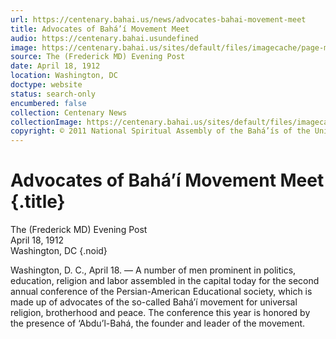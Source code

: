 ```yaml
---
url: https://centenary.bahai.us/news/advocates-bahai-movement-meet
title: Advocates of Bahá’í Movement Meet
audio: https://centenary.bahai.usundefined
image: https://centenary.bahai.us/sites/default/files/imagecache/page-main-image/images/press_clippings/04-18-1912%2CThe%20%28Frederick%20MD%29%20Evening%20Post%2CAdvocates%20of%20Bahai%20Movement%20Meet.png
source: The (Frederick MD) Evening Post
date: April 18, 1912
location: Washington, DC
doctype: website
status: search-only
encumbered: false
collection: Centenary News
collectionImage: https://centenary.bahai.us/sites/default/files/imagecache/theme-image/main_image/abdulbaha-overview-small_0.jpg
copyright: © 2011 National Spiritual Assembly of the Bahá’ís of the United States
---
```



# Advocates of Bahá’í Movement Meet {.title}

The (Frederick MD) Evening Post  
April 18, 1912  
Washington, DC
{.noid}  



Washington, D. C., April 18. — A number of men prominent in politics, education, religion and labor assembled in the capital today for the second annual conference of the Persian-American Educational society, which is made up of advocates of the so-called Bahá’í movement for universal religion, brotherhood and peace. The conference this year is honored by the presence of ‘Abdu’l-Bahá, the founder and leader of the movement.